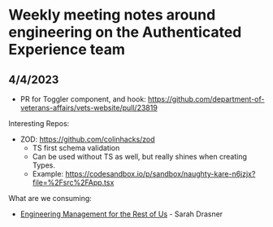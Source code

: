 # Weekly meeting notes around engineering on the Authenticated Experience team

## 4/4/2023 

- PR for Toggler component, and hook: https://github.com/department-of-veterans-affairs/vets-website/pull/23819


Interesting Repos:

- ZOD: https://github.com/colinhacks/zod
  - TS first schema validation
  - Can be used without TS as well, but really shines when creating Types. 
  - Example: https://codesandbox.io/p/sandbox/naughty-kare-n6jzjx?file=%2Fsrc%2FApp.tsx

What are we consuming:
- [Engineering Management for the Rest of Us](https://www.engmanagement.dev/) - Sarah Drasner 

